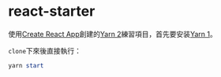 # react-starter

使用[Create React App](https://github.com/facebook/create-react-app)創建的[Yarn 2](https://yarnpkg.com/)練習項目，首先要安装[Yarn 1](https://classic.yarnpkg.com/en/)。

`clone`下來後直接執行：

```powershell
yarn start
```

